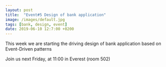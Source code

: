 ```yaml
---
layout: post
title:  "Event#5 Design of bank application"
image: /images/default.jpg
tags: [bank, design, event]
date: 2019-06-10 12:7:00 +0200
---
```


This week we are starting the driving design of bank application based on Event-Driven patterns[]()

Join us next Friday, at 11:00 in Everest (room 502)